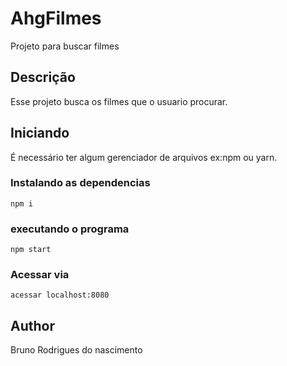 # AhgFilmes

Projeto para buscar filmes

## Descrição

Esse projeto busca os filmes que o usuario procurar. 

## Iniciando

É necessário ter algum gerenciador de arquivos
ex:npm ou yarn.

### Instalando as dependencias
```
npm i 
```
### executando o programa
```
npm start 
```
### Acessar via
```
acessar localhost:8080
```
## Author

Bruno Rodrigues do nascimento

